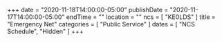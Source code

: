 +++
date = "2020-11-18T14:00:00-05:00"
publishDate = "2020-11-17T14:00:00-05:00"
endTime = ""
location = ""
ncs = [ "KE0LDS" ]
title = "Emergency Net"
categories = [ "Public Service" ]
dates = [ "NCS Schedule", "Hidden" ]
+++
